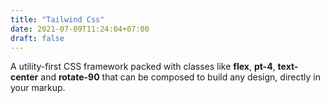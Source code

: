 ```yaml
---
title: "Tailwind Css"
date: 2021-07-09T11:24:04+07:00
draft: false
---
```


A utility-first CSS framework packed with classes like **flex**, **pt-4**, **text-center** and **rotate-90** that can be composed to build any design, directly in your markup.
